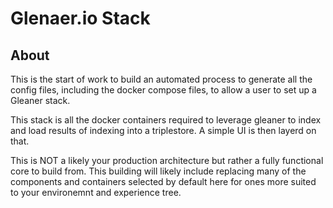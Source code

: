 # Glenaer.io Stack

## About

This is the start of work to build an automated process to
generate all the config files, including the docker compose
files, to allow a user to set up a Gleaner stack.

This stack is all the docker containers required to leverage 
gleaner to index and load results of indexing into a 
triplestore.  A simple UI is then layerd on that.

This is NOT a likely your production architecture
but rather a fully functional
core to build from.   This building will likely include 
replacing many of the components and containers selected by 
default here for ones more suited to your environemnt and 
experience tree.  
